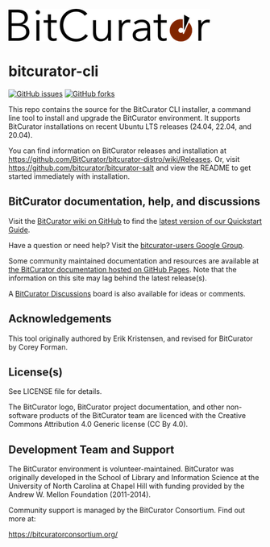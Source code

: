 ![Logo](https://github.com/BitCurator/bitcurator.github.io/blob/main/logos/BitCurator-Basic-400px.png)

# bitcurator-cli

[![GitHub issues](https://img.shields.io/github/issues/bitcurator/bitcurator-salt.svg)](https://github.com/bitcurator/bitcurator-salt/issues)
[![GitHub forks](https://img.shields.io/github/forks/bitcurator/bitcurator-salt.svg)](https://github.com/bitcurator/bitcurator-salt/network)

This repo contains the source for the BitCurator CLI installer, a command line tool to install and upgrade the BitCurator environment. It supports BitCurator installations on recent Ubuntu LTS releases (24.04, 22.04, and 20.04).

You can find information on BitCurator releases and installation at https://github.com/BitCurator/bitcurator-distro/wiki/Releases. Or, visit https://github.com/bitcurator/bitcurator-salt and view the README to get started immediately with installation.

## BitCurator documentation, help, and discussions

Visit the [BitCurator wiki on GitHub](https://github.com/BitCurator/bitcurator-distro/wiki/Releases) to find the [latest version of our Quickstart Guide](https://github.com/BitCurator/bitcurator-distro/wiki/Releases#quickstart-guide).

Have a question or need help? Visit the [bitcurator-users Google Group](https://groups.google.com/d/forum/bitcurator-users).

Some community maintained documentation and resources are available at [the BitCurator documentation hosted on GitHub Pages](https://bitcurator.github.io/documentation/). Note that the information on this site may lag behind the latest release(s).

A [BitCurator Discussions](https://github.com/orgs/BitCurator/discussions) board is also available for ideas or comments.

## Acknowledgements

This tool originally authored by Erik Kristensen, and revised for BitCurator by Corey Forman.

## License(s)

See LICENSE file for details. 

The BitCurator logo, BitCurator project documentation, and other non-software products of the BitCurator team are licenced with the Creative Commons Attribution 4.0 Generic license (CC By 4.0).

## Development Team and Support

The BitCurator environment is volunteer-maintained. BitCurator was originally developed in the School of Library and Information Science at the University of North Carolina at Chapel Hill with funding provided by the Andrew W. Mellon Foundation (2011-2014).

Community support is managed by the BitCurator Consortium. Find out more at:

https://bitcuratorconsortium.org/

